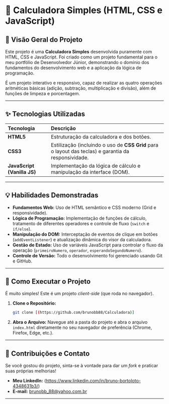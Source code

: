 # 🧮 Calculadora Simples (HTML, CSS e JavaScript)

## 🌟 Visão Geral do Projeto

Este projeto é uma **Calculadora Simples** desenvolvida puramente com HTML, CSS e JavaScript. Foi criado como um projeto fundamental para o meu portfólio de Desenvolvedor Júnior, demonstrando o domínio dos fundamentos do desenvolvimento web e a aplicação da lógica de programação.

É um projeto interativo e responsivo, capaz de realizar as quatro operações aritméticas básicas (adição, subtração, multiplicação e divisão), além de funções de limpeza e porcentagem.

---

## ✨ Tecnologias Utilizadas

| Tecnologia | Descrição |
| :--- | :--- |
| **HTML5** | Estruturação da calculadora e dos botões. |
| **CSS3** | Estilização (incluindo o uso de **CSS Grid** para o layout das teclas) e garantia da responsividade. |
| **JavaScript (Vanilla JS)** | Implementação da lógica de cálculo e manipulação da interface (DOM). |

---

## 💡 Habilidades Demonstradas

* **Fundamentos Web:** Uso de HTML semântico e CSS moderno (Grid e responsividade).
* **Lógica de Programação:** Implementação de funções de cálculo, tratamento de diferentes operadores e controle de fluxo (`switch` e `if/else`).
* **Manipulação do DOM:** Interceptação de eventos de clique em botões (`addEventListener`) e atualização dinâmica do visor da calculadora.
* **Gestão de Estado:** Uso de variáveis JavaScript para controlar o fluxo da operação (`primeiroNumero`, `operador`, `esperandoSegundoNumero`).
* **Controle de Versão:** Todo o desenvolvimento foi gerenciado usando Git e GitHub.

---

## 🚀 Como Executar o Projeto

É muito simples! Este é um projeto *client-side* (que roda no navegador).

1.  **Clone o Repositório:**
    ```bash
    git clone [(https://github.com/brunobb88/Calculadora)]
    ```

2.  **Abra o Arquivo:**
    Navegue até a pasta do projeto e abra o arquivo `index.html` diretamente no seu navegador de preferência (Chrome, Firefox, Edge, etc.).

---

## 🤝 Contribuições e Contato

Se você gostou do projeto, sinta-se à vontade para dar um *fork* e praticar suas próprias melhorias!

* **Meu LinkedIn:** (https://www.linkedin.com/in/bruno-bortoloto-4348631b3/)
* **E-mail:** brunobb_88@yahoo.com.br

---
